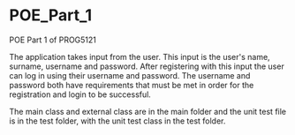 # POE_Part_1
POE Part 1 of PROG5121

The application takes input from the user. This input is the user's name, surname, username and password. After registering with this input the user can log in using their username and password. The username and password both have requirements that must be met in order for the registration and login to be successful.

The main class and external class are in the main folder and the unit test file is in the test folder, with the unit test class in the test folder.
